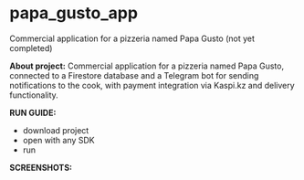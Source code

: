 # papa_gusto_app

Commercial application for a pizzeria named Papa Gusto (not yet completed)

**About project:** Commercial application for a pizzeria named Papa Gusto, connected to a Firestore database and a Telegram bot for sending notifications to the cook, with payment integration via Kaspi.kz and delivery functionality.

**RUN GUIDE:** 
* download project
* open with any SDK
* run

**SCREENSHOTS:** 


